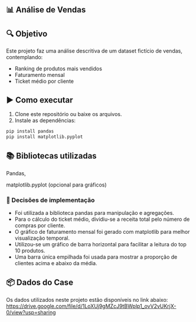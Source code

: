 ## 📊 Análise de Vendas

## 🔍 Objetivo
Este projeto faz uma análise descritiva de um dataset fictício de vendas, contemplando:
- Ranking de produtos mais vendidos  
- Faturamento mensal  
- Ticket médio por cliente  

## ▶️ Como executar
1. Clone este repositório ou baixe os arquivos.  
2. Instale as dependências:  

```bash
pip install pandas
pip install matplotlib.pyplot
```

## 📚 Bibliotecas utilizadas

Pandas,

matplotlib.pyplot (opcional para gráficos)

### 🧠 Decisões de implementação

- Foi utilizada a biblioteca pandas para manipulação e agregações.
- Para o cálculo do ticket médio, dividiu-se a receita total pelo número de compras por cliente.
- O gráfico de faturamento mensal foi gerado com matplotlib para melhor visualização temporal.
- Utilizou-se um gráfico de barra horizontal para facilitar a leitura do top 10 produtos.
- Uma barra única empilhada foi usada para mostrar a proporção de clientes acima e abaixo da média.

## 📦 Dados do Case
Os dados utilizados neste projeto estão disponíveis no link abaixo:
https://drive.google.com/file/d/1LoXUj9gMZcJ9tBWplp1_ovV2vUKrjX-0/view?usp=sharing
